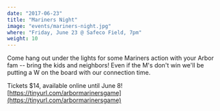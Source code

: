 ```yaml
---
date: "2017-06-23"
title: "Mariners Night"
image: "events/mariners-night.jpg"
where: "Friday, June 23 @ Safeco Field, 7pm"
weight: 10
---
```


Come hang out under the lights for some Mariners action with your Arbor fam -- bring the kids and neighbors! Even if the M's don't win we'll be putting a W on the board with our connection time.

Tickets $14, available online until June 8! [https://tinyurl.com/arbormarinersgame](https://tinyurl.com/arbormarinersgame)

